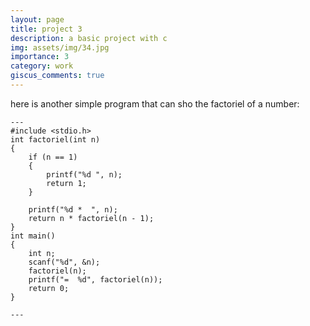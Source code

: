 ```yaml
---
layout: page
title: project 3
description: a basic project with c 
img: assets/img/34.jpg
importance: 3
category: work
giscus_comments: true
---
```


here is another simple program that can sho the factoriel of a number:

    ---
    #include <stdio.h>
    int factoriel(int n)
    {
        if (n == 1)
        {
            printf("%d ", n);
            return 1;
        }

        printf("%d *  ", n);
        return n * factoriel(n - 1);
    }
    int main()
    {
        int n;
        scanf("%d", &n);
        factoriel(n);
        printf("=  %d", factoriel(n));
        return 0;
    }

    ---

